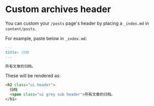 # Custom archives header

You can custom your `/posts` page's header by placing a `_index.md` in `content/posts`.

For example, paste below in `_index.md`:

```markdown
---
title: 归档
---

所有文章的归档。
```

These will be rendered as:

```html
<h2 class="ui header">
  归档
  <span class="ui grey sub header">所有文章的归档。
</h1>
```
